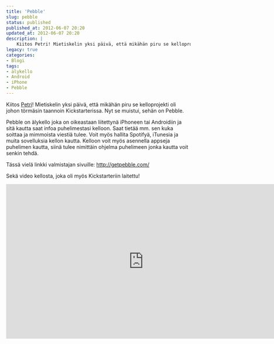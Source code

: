 ```yaml
---
title: 'Pebble'
slug: pebble
status: published
published_at: 2012-06-07 20:20
updated_at: 2012-06-07 20:20
description: |
    Kiitos Petri! Mietiskelin yksi päivä, että mikähän piru se kelloprojekti oli johon törmäsin taannoin Kickstarterissa. Nyt se muistui, sehän on Pebble. Pebble on älykello joka on oikeastaan liitettynä iPhoneen tai Androidiin ja sitä kautta saat infoa puhelimestasi kelloon. Saat tietää mm. sen kuka soittaa ja mimmoista viestiä tulee. Voit myös hallita Spotifyä, iTunesia ja muita… Jatka lukemista Pebble
legacy: true
categories:
- Blogi
tags:
- älykello
- Android
- iPhone
- Pebble
---
```


<p>Kiitos <a href="http://kuopassa.net/alykello" target="_blank">Petri</a>! Mietiskelin yksi päivä, että mikähän piru se kelloprojekti oli johon törmäsin taannoin Kickstarterissa. Nyt se muistui, sehän on Pebble.</p>
<p>Pebble on älykello joka on oikeastaan liitettynä iPhoneen tai Androidiin ja sitä kautta saat infoa puhelimestasi kelloon. Saat tietää mm. sen kuka soittaa ja mimmoista viestiä tulee. Voit myös hallita Spotifyä, iTunesia ja muita sovelluksia kellon kautta. Kelloon voit myös asennella appseja puhelimen kautta, siinä tulee nimittäin ohjelma puhelimeen jonka kautta voit senkin tehdä.</p>
<p>Tässä vielä linkki valmistajan sivuille: <a href="http://getpebble.com/" target="_blank">http://getpebble.com/</a></p>
<p>Sekä video kellosta, joka oli myös Kickstarteriin laitettu!</p>
<p><iframe loading="lazy" title="Pebble Kickstarter Video" src="https://player.vimeo.com/video/40128933?dnt=1&amp;app_id=122963" width="750" height="422" frameborder="0" allow="autoplay; fullscreen" allowfullscreen></iframe></p>
